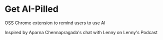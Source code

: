 # Get AI-Pilled
OSS Chrome extension to remind users to use AI

Inspired by Aparna Chennapragada's chat with Lenny on Lenny's Podcast
